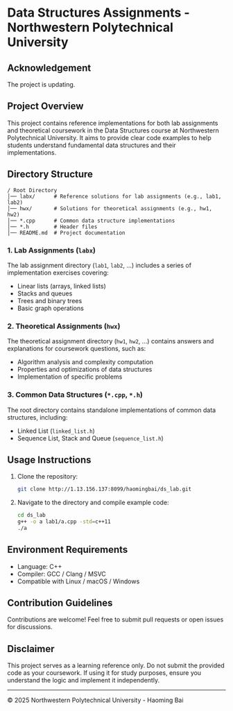 # Data Structures Assignments - Northwestern Polytechnical University

## Acknowledgement

The project is updating.

## Project Overview
This project contains reference implementations for both lab assignments and theoretical coursework in the Data Structures course at Northwestern Polytechnical University. It aims to provide clear code examples to help students understand fundamental data structures and their implementations.

## Directory Structure
```
/ Root Directory
│── labx/      # Reference solutions for lab assignments (e.g., lab1, lab2)
│── hwx/       # Solutions for theoretical assignments (e.g., hw1, hw2)
│── *.cpp      # Common data structure implementations
│── *.h        # Header files
│── README.md  # Project documentation
```

### 1. Lab Assignments (`labx`)
The lab assignment directory (`lab1`, `lab2`, ...) includes a series of implementation exercises covering:
- Linear lists (arrays, linked lists)
- Stacks and queues
- Trees and binary trees
- Basic graph operations

### 2. Theoretical Assignments (`hwx`)
The theoretical assignment directory (`hw1`, `hw2`, ...) contains answers and explanations for coursework questions, such as:
- Algorithm analysis and complexity computation
- Properties and optimizations of data structures
- Implementation of specific problems

### 3. Common Data Structures (`*.cpp`, `*.h`)
The root directory contains standalone implementations of common data structures, including:
- Linked List (`linked_list.h`)
- Sequence List, Stack and Queue (`sequence_list.h`)

## Usage Instructions
1. Clone the repository:
   ```sh
   git clone http://1.13.156.137:8099/haomingbai/ds_lab.git
   ```
2. Navigate to the directory and compile example code:
   ```sh
   cd ds_lab
   g++ -o a lab1/a.cpp -std=c++11
   ./a
   ```

## Environment Requirements
- Language: C++
- Compiler: GCC / Clang / MSVC
- Compatible with Linux / macOS / Windows

## Contribution Guidelines
Contributions are welcome! Feel free to submit pull requests or open issues for discussions.

## Disclaimer
This project serves as a learning reference only. Do not submit the provided code as your coursework. If using it for study purposes, ensure you understand the logic and implement it independently.

---

© 2025 Northwestern Polytechnical University - Haoming Bai


